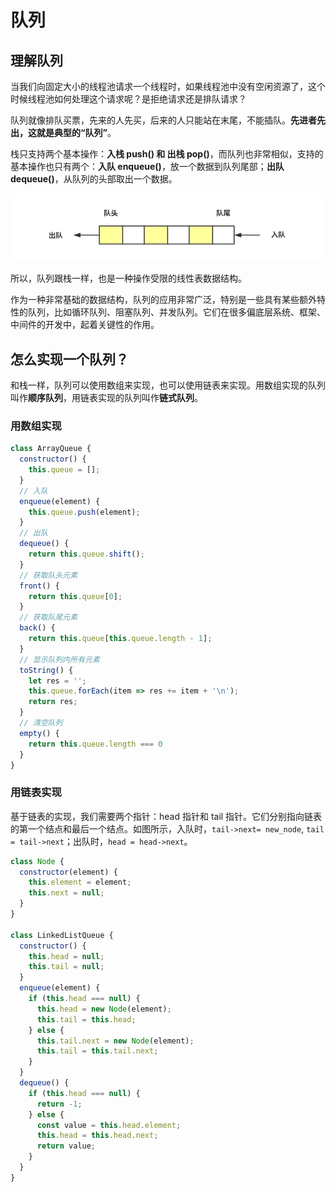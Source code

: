 # 队列

## 理解队列

当我们向固定大小的线程池请求一个线程时，如果线程池中没有空闲资源了，这个时候线程池如何处理这个请求呢？是拒绝请求还是排队请求？

队列就像排队买票，先来的人先买，后来的人只能站在末尾，不能插队。**先进者先出，这就是典型的“队列”**。

栈只支持两个基本操作：**入栈 push() 和 出栈 pop()**，而队列也非常相似，支持的基本操作也只有两个：**入队 enqueue()**，放一个数据到队列尾部；**出队 dequeue()**，从队列的头部取出一个数据。

![queue](../../public/assets//dataStructure-queue.png)

所以，队列跟栈一样，也是一种操作受限的线性表数据结构。

作为一种非常基础的数据结构，队列的应用非常广泛，特别是一些具有某些额外特性的队列，比如循环队列、阻塞队列、并发队列。它们在很多偏底层系统、框架、中间件的开发中，起着关键性的作用。

## 怎么实现一个队列？

和栈一样，队列可以使用数组来实现，也可以使用链表来实现。用数组实现的队列叫作**顺序队列**，用链表实现的队列叫作**链式队列**。

### 用数组实现

```js
class ArrayQueue {
  constructor() {
    this.queue = [];
  }
  // 入队
  enqueue(element) {
    this.queue.push(element);
  }
  // 出队
  dequeue() {
    return this.queue.shift();
  }
  // 获取队头元素
  front() {
    return this.queue[0];
  }
  // 获取队尾元素
  back() {
    return this.queue[this.queue.length - 1];
  }
  // 显示队列内所有元素
  toString() {
    let res = '';
    this.queue.forEach(item => res += item + '\n');
    return res;
  }
  // 清空队列
  empty() {
    return this.queue.length === 0
  }
}
```

### 用链表实现

基于链表的实现，我们需要两个指针：head 指针和 tail 指针。它们分别指向链表的第一个结点和最后一个结点。如图所示，入队时，`tail->next= new_node`, `tail = tail->next`；出队时，`head = head->next`。

```js
class Node {
  constructor(element) {
    this.element = element;
    this.next = null;
  }
}

class LinkedListQueue {
  constructor() {
    this.head = null;
    this.tail = null;
  }
  enqueue(element) {
    if (this.head === null) {
      this.head = new Node(element);
      this.tail = this.head;
    } else {
      this.tail.next = new Node(element);
      this.tail = this.tail.next;
    }
  }
  dequeue() {
    if (this.head === null) {
      return -1;
    } else {
      const value = this.head.element;
      this.head = this.head.next;
      return value;
    }
  }
}
```